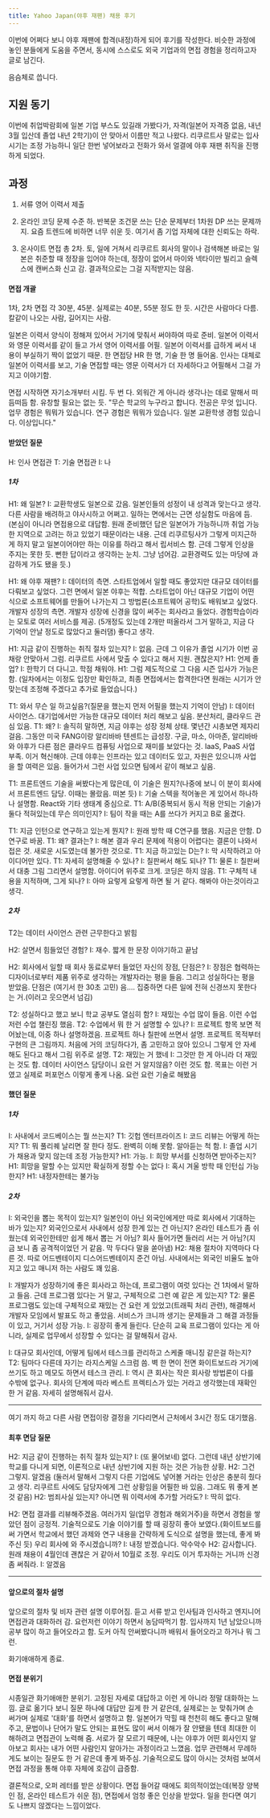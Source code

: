 ```yaml
---
title: Yahoo Japan(야후 재팬) 채용 후기
---
```


이번에 어쩌다 보니 야후 재팬에 합격(내정)하게 되어 후기를 작성한다. 비슷한 과정에 놓인 분들에게 도움을 주면서, 동시에 스스로도 외국 기업과의 면접 경험을 정리하고자 글로 남긴다.

음슴체로 씁니다.

## 지원 동기

이번에 취업박람회에 일본 기업 부스도 있길래 가봤다가, 자격(일본어 자격증 없음, 내년 3월 입산데 졸업 내년 2학기)이 안 맞아서 이름만 적고 나왔다. 리쿠르트사 말로는 입사 시기는 조정 가능하니 일단 한번 넣어보라고 전화가 와서 얼결에 야후 재팬 취직을 진행하게 되었다.

## 과정

1. 서류
영어 이력서 제출

2. 온라인 코딩
문제 수준 하. 반복문 조건문 쓰는 단순 문제부터 1차원 DP 쓰는 문제까지. 요즘 트렌드에 비하면 너무 쉬운 듯. 여기서 좀 기업 자체에 대한 신뢰도는 하락.

3. 온사이트 면접
총 2차. 토, 일에 거쳐서
리쿠르트 회사의 말이나 검색해본 바로는 일본은 취준할 때 정장을 입어야 하는데, 정장이 없어서 마이와 넥타이만 빌리고 슬렉스에 캔버스화 신고 감. 결과적으로는 그걸 지적받지는 않음.

#### 면접 개괄

1차, 2차 면접
각 30분, 45분. 실제로는 40분, 55분 정도 한 듯. 시간은 사람마다 다름. 칼같이 나오는 사람, 길어지는 사람.

일본은 이력서 양식이 정해져 있어서 거기에 맞춰서 써야하여 따로 준비. 일본어 이력서와 영문 이력서를 같이 들고 가서 영어 이력서를 어필. 일본어 이력서를 급하게 써서 내용이 부실하기 짝이 없었기 때문. 한 면접당 HR 한 명, 기술 한 명 들어옴. 인사는 대체로 일본어 이력서를 보고, 기술 면접할 때는 영문 이력서가 더 자세하다고 어필해서 그걸 가지고 이야기함.

면접 시작하면 자기소개부터 시킴. 두 번 다. 외워간 게 아니라 생각나는 데로 말해서 떠듬떠듬 함. 유창할 필요는 없는 듯.
"무슨 학교의 누구라고 합니다. 전공은 무엇 입니다. 업무 경험은 뭐뭐가 있습니다. 연구 경험은 뭐뭐가 있습니다. 일본 교환학생 경험 있습니다. 이상입니다."

#### 받았던 질문

H: 인사 면접관
T: 기술 면접관
I: 나

##### 1차

H1: 왜 일본?
I: 교환학생도 일본으로 갔음. 일본인들의 성정이 내 성격과 맞는다고 생각. 다른 사람을 배려하고 야사시하고 어쩌고. 일하는 면에서는 근면 성실함도 마음에 듬.
(본심이 아니라 면접용으로 대답함. 원래 준비했던 답은 일본어가 가능하니까 취업 가능한 지역으로 고려는 하고 있었기 때문이라는 내용. 근데 리쿠르팅사가 그렇게 미지근하게 하지 말고 일본이어야만 하는 이유를 하라고 해서 립서비스 함. 근데 그렇게 인상을 주지는 못한 듯. 뻔한 답이라고 생각하는 눈치. 그냥 넘어감. 교환경력도 있는 마당에 과감하게 가도 됐을 듯.)

H1: 왜 야후 재팬?
I: 데이터의 측면. 스타트업에서 일할 때도 좋았지만 대규모 데이터를 다뤄보고 싶었다. 그런 면에서 일본 야후는 적합. 스타트업이 아닌 대규모 기업이 어떤 식으로 소프트웨어를 만들어 나가는지 그 방법론(소프트웨어 공학)도 배워보고 싶었다.
개발자 성장의 측면. 개발자 성장에 신경을 많이 써주는 회사라고 들었다. 경험학습이라는 모토로 여러 서비스를 제공. (5개정도 있는데 2개만 떠올라서 그거 말하고, 지금 다 기억이 안날 정도로 많았다고 둘러댐) 좋다고 생각.

H1: 지금 같이 진행하는 취직 절차 있는지?
I: 없음. 근데 그 이유가 졸업 시기가 이번 공채랑 안맞아서 그럼. 리쿠르트 사에서 맞출 수 있다고 해서 지원. 괜찮은지?
H1: 언제 졸업?
I: 한학기 더 다니고. 학점 채워야.
H1: 그럼 제도적으로 그 다음 시즌 입사가 가능은 함.
(일차에서는 이정도 입장만 확인하고, 최종 면접에서는 합격한다면 원래는 시기가 안 맞는데 조정해 주겠다고 추가로 들었습니다.)

T1: 와서 무슨 일 하고싶음?(질문을 했는지 먼저 어필을 했는지 기억이 안남)
I: 데이터 사이언스. 대기업에서만 가능한 대규모 데이터 처리 해보고 싶음. 분산처리, 클라우드 관심 있음.
T1: 왜?
I: 솔직히 말하면, 지금 야후는 성장 정체 상태. 몇년간 시총보면 제자리걸음. 그동안 미국 FANG이랑 알리바바 텐센트는 급성장. 구글, 마소, 아마존, 알리바바와 야후가 다른 점은 클라우드 컴퓨팅 사업으로 재미를 보았다는 것. IaaS, PaaS 사업 부족. 이거 혁신해야. 근데 야후는 인프라는 있고 데이터도 있고, 자원은 있으니까 사업을 할 여력은 있음. 들어가서 그런 사업 있으면 팀에서 같이 해보고 싶음.

T1: 프론트엔드 기술을 써봤다는게 많은데, 이 기술은 뭔지?(나중에 보니 이 분이 회사에서 프론트엔드 담당. 이때는 몰랐음. 떠본 듯)
I: 기술 스텍을 적어놓은 게 있어서 하나하나 설명함. React와 기타 생태계 중심으로.
T1: A/B(중복되서 동시 적용 안되는 기술)가 둘다 적혀있는데 무슨 의미인지?
I: 팀이 작을 때는 A를 쓰다가 커지고 B로 옮겼다.

T1: 지금 인턴으로 연구하고 있는게 뭔지?
I: 원래 방학 때 C연구를 했음. 지금은 안함. D연구로 바꿈.
T1: 왜? 결과는?
I: 해본 결과 우리 문제에 적용이 어렵다는 결론이 나와서 접은 것. 새로운 시도였는데 불가한 것으로.
T1: 지금 하고있는 D는?
I: 막 시작하려고 아이디어만 있다.
T1: 자세히 설명해줄 수 있나?
I: 칠판써서 해도 되나?
T1: 물론
I: 칠판써서 대충 그림 그리면서 설명함. 아이디어 위주로 크게. 코딩은 하지 않음.
T1: 구체적 내용을 지적하며, 그게 되나?
I: 아마 요렇게 요렇게 하면 될 거 같다. 해봐야 아는것이라고 생각.

##### 2차

T2는 데이터 사이언스 관련 근무한다고 밝힘

H2: 살면서 힘들었던 경험?
I: 재수. 짧게 한 문장 이야기하고 끝남

H2: 회사에서 일할 때 회사 동료로부터 들었던 자신의 장점, 단점은?
I: 장점은 협력하는 디자이너로부터 제품 위주로 생각하는 개발자라는 평을 들음. 그리고 성실하다는 평을 받았음. 단점은 (여기서 한 30초 고민) 음.... 집중하면 다른 일에 전혀 신경쓰지 못한다는 거.(이러고 웃으면서 넘김)

T2: 성실하다고 했고 보니 학교 공부도 열심히 함?
I: 재밌는 수업 많이 들음. 이런 수업 저런 수업 챌린징 했음.
T2: 수업에서 뭐 한 거 설명할 수 있나?
I: 프로젝트 항목 보면 적어놨는데, 이중 하나 설명하겠음. 프로젝트 하나 칠판에 쓰면서 설명. 프로젝트 목적부터 구현의 큰 그림까지. 처음에 거의 코딩하다가, 좀 고민하고 앉아 있으니 그렇게 안 자세해도 된다고 해서 그림 위주로 설명.
T2: 재밌는 거 했네
I: 그것만 한 게 아니라 더 재밌는 것도 함. 데이터 사이언스 담당이니 요런 거 알지않음? 이런 것도 함. 목표는 이런 거였고 실제로 퍼포먼스 이렇게 좋게 나옴. 요런 요런 기술로 해봤음

#### 했던 질문

##### 1차

I: 사내에서 코드베이스는 뭘 쓰는지?
T1: 깃헙 엔터프라이즈
I: 코드 리뷰는 어떻게 하는지?
T1: 뭐 풀리퀘 날리면 잘 한다 정도. 완벽히 이해 못함. 알아듣는 척 함.
I: 졸업 시기가 채용과 맞지 않는데 조정 가능한지?
H1: 가능.
I: 희망 부서를 신청하면 받아주는지?
H1: 희망을 말할 수는 있지만 확실하게 정할 수는 없다
I: 혹시 겨울 방학 때 인턴십 가능한지?
H1: 내정자한테는 불가능

##### 2차

I: 외국인을 뽑는 목적이 있는지? 일본인이 아닌 외국인에게만 따로 회사에서 기대하는 바가 있는지? 외국인으로서 사내에서 성장 한계 있는 건 아닌지? 온라인 테스트가 좀 쉬웠는데 외국인한테만 쉽게 해서 뽑는 거 아님? 회사 들어가면 들러리 서는 거 아님?(지금 보니 좀 공격적이었던 거 같음. 막 두다다 말을 쏟아냄)
H2: 채용 절차야 지역마다 다른 것. 따로 어드벤테이지 디스어드벤테이지 준건 아님. 사내에서는 외국인 비율도 높아지고 있고 매니저 하는 사람도 꽤 있음.

I: 개발자가 성장하기에 좋은 회사라고 하는데, 프로그램이 여럿 있다는 건 1차에서 말하고 들음. 근데 프로그램 있다는 거 말고, 구체적으로 그런 예 같은 게 있는지?
T2: 물론 프로그램도 있는데 구체적으로 재밌는 건 요런 게 있었고(트래픽 처리 관련), 해결해서 개발자 모임에서 발표도 하고 좋았음. 서비스가 크니까 생기는 문제들과 그 해결 과정들이 있고, 거기서 성장 가능.
I: 굉장히 좋게 들린다. 단순히 교육 프로그램이 있다는 게 아니라, 실제로 업무에서 성장할 수 있다는 걸 말해줘서 감사.

I: 대규모 회사인데, 어떻게 팀에서 테스크를 관리하고 스케줄 매니징 같은걸 하는지?
T2: 팀마다 다른데 자기는 라지스케일 스크럼 씀. 벽 한 면이 전면 화이트보드라 거기에 쓰기도 하고 메모도 하면서 테스크 관리.
I: 역시 큰 회사는 작은 회사랑 방법론이 다를 수밖에 없구나. 회사의 단계에 따라 베스트 프렉티스가 있는 거라고 생각했는데 재확인한 거 같음. 자세히 설명해줘서 감사.

---

여기 까지 하고 다른 사람 면접이랑 결정을 기다리면서 근처에서 3시간 정도 대기했음.

#### 최후 면담 질문

H2: 지금 같이 진행하는 취직 절차 있는지?
I: (또 물어보네) 없다. 그런데 내년 상반기에 학교를 다니게 되면, 이론적으로 내년 상반기에 지원 하는 것은 가능한 상황.
H2: 그건 그렇지. 알겠음
(둘러서 말해서 그렇지 다른 기업에도 넣어볼 거라는 인상은 충분히 줬다고 생각. 리쿠르트 사에도 담당자에게 그런 상황임을 어필한 바 있음. 그래도 뭐 좋게 본 것 같음)
H2: 범죄사실 있는지? 아니면 뭐 이력서에 추가할 거라도?
I: 딱히 없다.

H2: 면접 결과를 리뷰해주겠음. 여러가지 일(업무 경험과 해외거주)을 하면서 경험을 쌓았던 점이 긍정적. 기술적으로도 기술 이야기를 할 때 굉장히 좋아 보였다.(화이트보드를 써 가면서 학교에서 했던 과제와 연구 내용을 간략하게 도식으로 설명을 했는데, 좋게 봐 주신 듯) 우리 회사에 와 주시겠습니까?
I: 내정 받겠습니다.
악수악수
H2: 감사합니다. 원래 채용이 4월인데 괜찮은 거 같아서 10월로 조정. 우리도 이거 투자하는 거니까 신경 좀 써줘라.
I: 알겠음

---

#### 앞으로의 절차 설명

앞으로의 절차 및 비자 관련 설명 이루어짐. 듣고 서류 받고 인사팀과 인사하고 엔지니어 면접관과 대화하러 감. 요런저런 이야기 하면서 농담따먹기 함. 입사까지 1년 남았으니까 공부 많이 하고 들어오라고 함. 도커 아직 안써봤다니까 배워서 들어오라고 하거나 뭐 그런.

화기애애하게 종료.

#### 면접 분위기

시종일관 화기애애한 분위기. 고정된 자세로 대답하고 이런 게 아니라 정말 대화하는 느낌. 글로 옮기다 보니 질문 하나에 대답만 길게 한 거 같은데, 실제로는 눈 맞춰가며 손 써가며 실제로 '대화'를 하면서 설명하고 함. 일본어가 막힐 때 천천히 해도 좋다고 말해주고, 문법이나 단어가 말도 안되는 표현도 많이 써서 이해가 잘 안됐을 텐데 최대한 이해하려고 면접관이 노력해 줌.
서로가 잘 모르기 때문에, 나는 야후가 어떤 회사인지 알아보고 회사는 내가 어떤 사람인지 알아가는 과정이라고 느꼈음. 업무 관련해서 무례하게도 보이는 질문도 한 거 같은데 좋게 봐주심. 기술적으로도 많이 아시는 것처럼 보여서 면접 과정을 통해 야후 자체에 호감이 급증함.

결론적으로, 오퍼 레터를 받은 상황이다. 면접 들어갈 때에도 회의적이었는데(복장 양복인 점, 온라인 테스트가 쉬운 점), 면접에서 엄청 좋은 인상을 받았다. 일을 한다면 여기도 나쁘지 않겠다는 느낌이었다.
